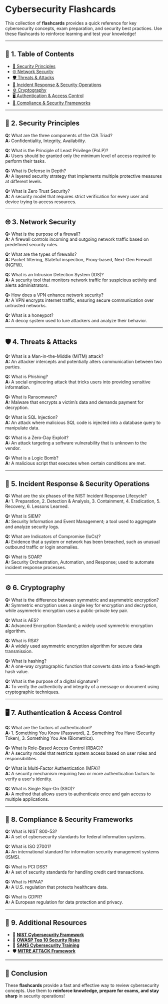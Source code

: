 #  **Cybersecurity Flashcards**

This collection of **flashcards** provides a quick reference for key cybersecurity concepts, exam preparation, and security best practices. Use these flashcards to reinforce learning and test your knowledge!

---

## 📖 **1. Table of Contents**

- [🔐 Security Principles](#-security-principles)
- [🌐 Network Security](#-network-security)
- [🛡️ Threats & Attacks](#-threats--attacks)
- [📝 Incident Response & Security Operations](#-incident-response--security-operations)
- [⚙️ Cryptography](#-cryptography)
- [🖥️ Authentication & Access Control](#-authentication--access-control)
- [📜 Compliance & Security Frameworks](#-compliance--security-frameworks)

---

## 🔐 **2. Security Principles**

**Q:** What are the three components of the CIA Triad?  
**A:** Confidentiality, Integrity, Availability.  

**Q:** What is the Principle of Least Privilege (PoLP)?  
**A:** Users should be granted only the minimum level of access required to perform their tasks.  

**Q:** What is Defense in Depth?  
**A:** A layered security strategy that implements multiple protective measures at different levels.

**Q:** What is Zero Trust Security?  
**A:** A security model that requires strict verification for every user and device trying to access resources.


---

## 🌐 **3. Network Security**

**Q:** What is the purpose of a firewall?  
**A:** A firewall controls incoming and outgoing network traffic based on predefined security rules.  

**Q:** What are the types of firewalls?  
**A:** Packet filtering, Stateful inspection, Proxy-based, Next-Gen Firewall (NGFW).  

**Q:** What is an Intrusion Detection System (IDS)?  
**A:** A security tool that monitors network traffic for suspicious activity and alerts administrators.  

**Q:** How does a VPN enhance network security?  
**A:** A VPN encrypts internet traffic, ensuring secure communication over untrusted networks.  

**Q:** What is a honeypot?  
**A:** A decoy system used to lure attackers and analyze their behavior.  


---

## 🛡️ **4. Threats & Attacks**

**Q:** What is a Man-in-the-Middle (MITM) attack?  
**A:** An attacker intercepts and potentially alters communication between two parties.  

**Q:** What is Phishing?  
**A:** A social engineering attack that tricks users into providing sensitive information.  

**Q:** What is Ransomware?  
**A:** Malware that encrypts a victim’s data and demands payment for decryption.  

**Q:** What is SQL Injection?  
**A:** An attack where malicious SQL code is injected into a database query to manipulate data.  

**Q:** What is a Zero-Day Exploit?  
**A:** An attack targeting a software vulnerability that is unknown to the vendor.  

**Q:** What is a Logic Bomb?  
**A:** A malicious script that executes when certain conditions are met.  


---

## 📝 **5. Incident Response & Security Operations**

**Q:** What are the six phases of the NIST Incident Response Lifecycle?  
**A:** 1. Preparation, 2. Detection & Analysis, 3. Containment, 4. Eradication, 5. Recovery, 6. Lessons Learned.  

**Q:** What is SIEM?  
**A:** Security Information and Event Management; a tool used to aggregate and analyze security logs.  

**Q:** What are Indicators of Compromise (IoCs)?  
**A:** Evidence that a system or network has been breached, such as unusual outbound traffic or login anomalies.  

**Q:** What is SOAR?  
**A:** Security Orchestration, Automation, and Response; used to automate incident response processes.  

---

## ⚙️ **6. Cryptography**

**Q:** What is the difference between symmetric and asymmetric encryption?  
**A:** Symmetric encryption uses a single key for encryption and decryption, while asymmetric encryption uses a public-private key pair.  

**Q:** What is AES?  
**A:** Advanced Encryption Standard; a widely used symmetric encryption algorithm.  

**Q:** What is RSA?  
**A:** A widely used asymmetric encryption algorithm for secure data transmission.  

**Q:** What is hashing?  
**A:** A one-way cryptographic function that converts data into a fixed-length hash value.  

**Q:** What is the purpose of a digital signature?  
**A:** To verify the authenticity and integrity of a message or document using cryptographic techniques.  

---

## 🖥️ **7. Authentication & Access Control**

**Q:** What are the factors of authentication?  
**A:** 1. Something You Know (Password), 2. Something You Have (Security Token), 3. Something You Are (Biometrics).  

**Q:** What is Role-Based Access Control (RBAC)?  
**A:** A security model that restricts system access based on user roles and responsibilities.  

**Q:** What is Multi-Factor Authentication (MFA)?  
**A:** A security mechanism requiring two or more authentication factors to verify a user's identity.  

**Q:** What is Single Sign-On (SSO)?  
**A:** A method that allows users to authenticate once and gain access to multiple applications.  

---

## 📜 **8. Compliance & Security Frameworks**

**Q:** What is NIST 800-53?  
**A:** A set of cybersecurity standards for federal information systems.  

**Q:** What is ISO 27001?  
**A:** An international standard for information security management systems (ISMS).  

**Q:** What is PCI DSS?  
**A:** A set of security standards for handling credit card transactions.  

**Q:** What is HIPAA?  
**A:** A U.S. regulation that protects healthcare data.  

**Q:** What is GDPR?  
**A:** A European regulation for data protection and privacy.  

---

## 🎯 **9. Additional Resources**

- 📄 **[NIST Cybersecurity Framework](https://www.nist.gov/cyberframework)**
- 🔐 **[OWASP Top 10 Security Risks](https://owasp.org/www-project-top-ten/)**
- 🎥 **[SANS Cybersecurity Training](https://www.sans.org/)**
- 🛡️ **[MITRE ATT&CK Framework](https://attack.mitre.org/)**

---

## 🎯 **Conclusion**

These **flashcards** provide a fast and effective way to review cybersecurity concepts. Use them to **reinforce knowledge, prepare for exams, and stay sharp** in security operations!

